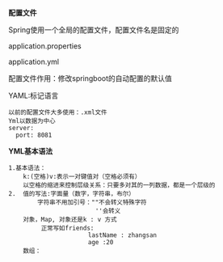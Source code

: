**配置文件**

Spring使用一个全局的配置文件，配置文件名是固定的

application.properties

application.yml

配置文件作用：修改springboot的自动配置的默认值

YAML:标记语言

    以前的配置文件大多使用：.xml文件
    Yml以数据为中心
    server:
      port: 8081
      
**YML基本语法**
    
    1.基本语法：
        k:(空格)v:表示一对键值对（空格必须有）
        以空格的缩进来控制层级关系：只要多对其的一列数据，都是一个层级的
    2.  值的写法:字面量（数字，字符串，布尔）
            字符串不用加引号：""不会转义特殊字符
                            ''会转义
        对象，Map, 对象还是k : v 方式
             正常写如friends:
                          lastName : zhangsan
                          age :20
        数组：
    
      
